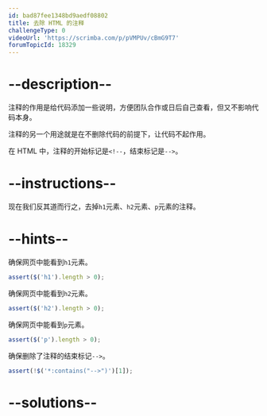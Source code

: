```yaml
---
id: bad87fee1348bd9aedf08802
title: 去除 HTML 的注释
challengeType: 0
videoUrl: 'https://scrimba.com/p/pVMPUv/cBmG9T7'
forumTopicId: 18329
---
```


# --description--

注释的作用是给代码添加一些说明，方便团队合作或日后自己查看，但又不影响代码本身。

注释的另一个用途就是在不删除代码的前提下，让代码不起作用。

在 HTML 中，注释的开始标记是`<!--`，结束标记是`-->`。

# --instructions--

现在我们反其道而行之，去掉`h1`元素、`h2`元素、`p`元素的注释。

# --hints--

确保网页中能看到`h1`元素。

```js
assert($('h1').length > 0);
```

确保网页中能看到`h2`元素。

```js
assert($('h2').length > 0);
```

确保网页中能看到`p`元素。

```js
assert($('p').length > 0);
```

确保删除了注释的结束标记`-->`。

```js
assert(!$('*:contains("-->")')[1]);
```

# --solutions--


